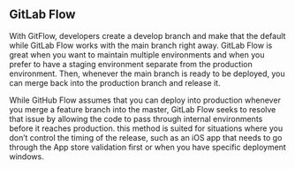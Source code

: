 ## GitLab Flow

With GitFlow, developers create a develop branch and make that the default while GitLab Flow works with the main branch right away.
GitLab Flow is great when you want to maintain multiple environments and when you prefer to have a staging environment separate from the production environment. Then, whenever the main branch is ready to be deployed, you can merge back into the production branch and release it.

While GitHub Flow assumes that you can deploy into production whenever you merge a feature branch into the master, GitLab Flow seeks to resolve that issue by allowing the code to pass through internal environments before it reaches production.
this method is suited for situations where you don’t control the timing of the release, such as an iOS app that needs to go through the App store validation first or when you have specific deployment windows.
